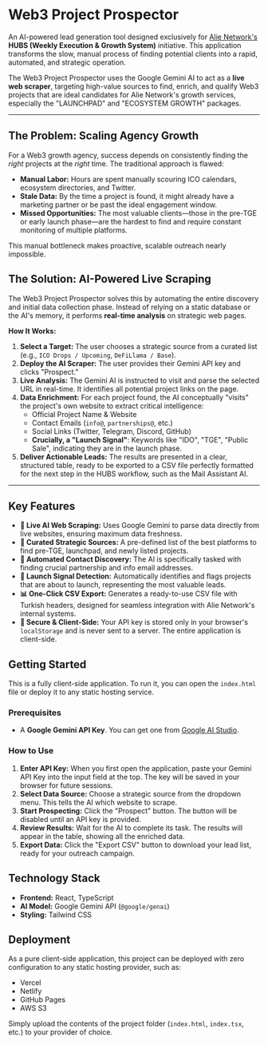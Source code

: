 
# Web3 Project Prospector

An AI-powered lead generation tool designed exclusively for [Alie Network's](https://www.alienetwork.com/) **HUBS (Weekly Execution & Growth System)** initiative. This application transforms the slow, manual process of finding potential clients into a rapid, automated, and strategic operation.

The Web3 Project Prospector uses the Google Gemini AI to act as a **live web scraper**, targeting high-value sources to find, enrich, and qualify Web3 projects that are ideal candidates for Alie Network's growth services, especially the "LAUNCHPAD" and "ECOSYSTEM GROWTH" packages.

  <!-- TODO: Replace with an actual screenshot of the app -->

---

## The Problem: Scaling Agency Growth

For a Web3 growth agency, success depends on consistently finding the *right* projects at the *right* time. The traditional approach is flawed:

-   **Manual Labor:** Hours are spent manually scouring ICO calendars, ecosystem directories, and Twitter.
-   **Stale Data:** By the time a project is found, it might already have a marketing partner or be past the ideal engagement window.
-   **Missed Opportunities:** The most valuable clients—those in the pre-TGE or early launch phase—are the hardest to find and require constant monitoring of multiple platforms.

This manual bottleneck makes proactive, scalable outreach nearly impossible.

## The Solution: AI-Powered Live Scraping

The Web3 Project Prospector solves this by automating the entire discovery and initial data collection phase. Instead of relying on a static database or the AI's memory, it performs **real-time analysis** on strategic web pages.

**How It Works:**

1.  **Select a Target:** The user chooses a strategic source from a curated list (e.g., `ICO Drops / Upcoming`, `DeFiLlama / Base`).
2.  **Deploy the AI Scraper:** The user provides their Gemini API key and clicks "Prospect."
3.  **Live Analysis:** The Gemini AI is instructed to visit and parse the selected URL in real-time. It identifies all potential project links on the page.
4.  **Data Enrichment:** For each project found, the AI conceptually "visits" the project's own website to extract critical intelligence:
    -   Official Project Name & Website
    -   Contact Emails (`info@`, `partnerships@`, etc.)
    -   Social Links (Twitter, Telegram, Discord, GitHub)
    -   **Crucially, a "Launch Signal"**: Keywords like "IDO", "TGE", "Public Sale", indicating they are in the launch phase.
5.  **Deliver Actionable Leads:** The results are presented in a clear, structured table, ready to be exported to a CSV file perfectly formatted for the next step in the HUBS workflow, such as the Mail Assistant AI.

---

## Key Features

-   **🤖 Live AI Web Scraping:** Uses Google Gemini to parse data directly from live websites, ensuring maximum data freshness.
-   **🎯 Curated Strategic Sources:** A pre-defined list of the best platforms to find pre-TGE, launchpad, and newly listed projects.
-   **📧 Automated Contact Discovery:** The AI is specifically tasked with finding crucial partnership and info email addresses.
-   **🚀 Launch Signal Detection:** Automatically identifies and flags projects that are about to launch, representing the most valuable leads.
-   **📊 One-Click CSV Export:** Generates a ready-to-use CSV file with Turkish headers, designed for seamless integration with Alie Network's internal systems.
-   **🔐 Secure & Client-Side:** Your API key is stored only in your browser's `localStorage` and is never sent to a server. The entire application is client-side.

## Getting Started

This is a fully client-side application. To run it, you can open the `index.html` file or deploy it to any static hosting service.

### Prerequisites

-   A **Google Gemini API Key**. You can get one from [Google AI Studio](https://aistudio.google.com/app/apikey).

### How to Use

1.  **Enter API Key:** When you first open the application, paste your Gemini API Key into the input field at the top. The key will be saved in your browser for future sessions.
2.  **Select Data Source:** Choose a strategic source from the dropdown menu. This tells the AI which website to scrape.
3.  **Start Prospecting:** Click the "Prospect" button. The button will be disabled until an API key is provided.
4.  **Review Results:** Wait for the AI to complete its task. The results will appear in the table, showing all the enriched data.
5.  **Export Data:** Click the "Export CSV" button to download your lead list, ready for your outreach campaign.

## Technology Stack

-   **Frontend:** React, TypeScript
-   **AI Model:** Google Gemini API (`@google/genai`)
-   **Styling:** Tailwind CSS

## Deployment

As a pure client-side application, this project can be deployed with zero configuration to any static hosting provider, such as:

-   Vercel
-   Netlify
-   GitHub Pages
-   AWS S3

Simply upload the contents of the project folder (`index.html`, `index.tsx`, etc.) to your provider of choice.
